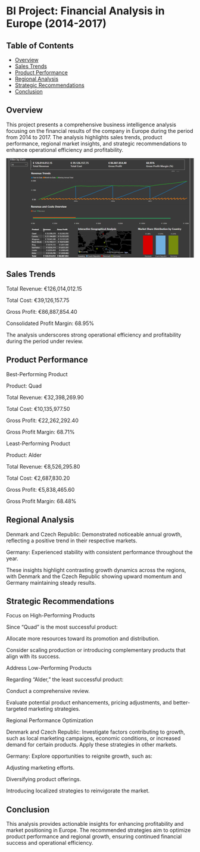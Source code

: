 # BI Project: Financial Analysis in Europe (2014-2017)

## Table of Contents
- [Overview](#Overview)
- [Sales Trends](#Sales-Trends)
- [Product Performance](#Product-Performance)
- [Regional Analysis](#Regional-Analysis)
- [Strategic Recommendations](#Strategic-Recommendations)
- [Conclusion](#Conclusion)

## Overview

This project presents a comprehensive business intelligence analysis focusing on the financial results of the company in Europe during the period from 2014 to 2017. The analysis highlights sales trends, product performance, regional market insights, and strategic recommendations to enhance operational efficiency and profitability. 

![alt text](https://github.com/RCoelhojr/BI-EuroFinance-Report/blob/main/Files/Dashboard-Image.png)

## Sales Trends

Total Revenue: €126,014,012.15

Total Cost: €39,126,157.75

Gross Profit: €86,887,854.40

Consolidated Profit Margin: 68.95%

The analysis underscores strong operational efficiency and profitability during the period under review.

## Product Performance

Best-Performing Product

Product: Quad

Total Revenue: €32,398,269.90

Total Cost: €10,135,977.50

Gross Profit: €22,262,292.40

Gross Profit Margin: 68.71%

Least-Performing Product

Product: Alder

Total Revenue: €8,526,295.80

Total Cost: €2,687,830.20

Gross Profit: €5,838,465.60

Gross Profit Margin: 68.48%

## Regional Analysis

Denmark and Czech Republic: Demonstrated noticeable annual growth, reflecting a positive trend in their respective markets.

Germany: Experienced stability with consistent performance throughout the year.

These insights highlight contrasting growth dynamics across the regions, with Denmark and the Czech Republic showing upward momentum and Germany maintaining steady results.

## Strategic Recommendations

Focus on High-Performing Products

Since “Quad” is the most successful product:

Allocate more resources toward its promotion and distribution.

Consider scaling production or introducing complementary products that align with its success.

Address Low-Performing Products

Regarding “Alder,” the least successful product:

Conduct a comprehensive review.

Evaluate potential product enhancements, pricing adjustments, and better-targeted marketing strategies.

Regional Performance Optimization

Denmark and Czech Republic: Investigate factors contributing to growth, such as local marketing campaigns, economic conditions, or increased demand for certain products. Apply these strategies in other markets.

Germany: Explore opportunities to reignite growth, such as:

Adjusting marketing efforts.

Diversifying product offerings.

Introducing localized strategies to reinvigorate the market.

## Conclusion

This analysis provides actionable insights for enhancing profitability and market positioning in Europe. The recommended strategies aim to optimize product performance and regional growth, ensuring continued financial success and operational efficiency.
